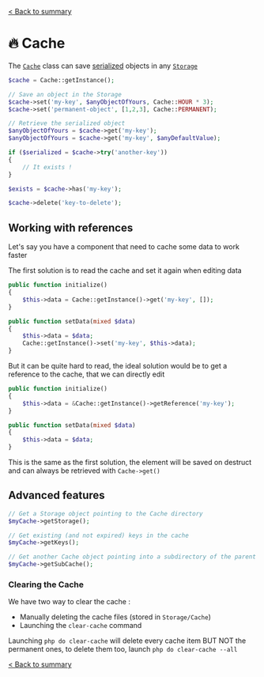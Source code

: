 [< Back to summary](../README.md)

# 🔥 Cache

The [`Cache`](../../src/Classes/Env/Cache.php) class can save [serialized](https://www.php.net/manual/en/language.oop5.serialization.php) objects in any [`Storage`](./storage.md)

```php
$cache = Cache::getInstance();

// Save an object in the Storage
$cache->set('my-key', $anyObjectOfYours, Cache::HOUR * 3);
$cache->set('permanent-object', [1,2,3], Cache::PERMANENT);

// Retrieve the serialized object
$anyObjectOfYours = $cache->get('my-key');
$anyObjectOfYours = $cache->get('my-key', $anyDefaultValue);

if ($serialized = $cache->try('another-key'))
{
    // It exists !
}

$exists = $cache->has('my-key');

$cache->delete('key-to-delete');
```

## Working with references

Let's say you have a component that need to cache some data to work faster

The first solution is to read the cache and set it again when editing data

```php
public function initialize()
{
    $this->data = Cache::getInstance()->get('my-key', []);
}

public function setData(mixed $data)
{
    $this->data = $data;
    Cache::getInstance()->set('my-key', $this->data);
}
```

But it can be quite hard to read, the ideal solution would be
to get a reference to the cache, that we can directly edit

```php
public function initialize()
{
    $this->data = &Cache::getInstance()->getReference('my-key');
}

public function setData(mixed $data)
{
    $this->data = $data;
}
```

This is the same as the first solution, the element will be saved on destruct and
can always be retrieved with `Cache->get()`

## Advanced features

```php
// Get a Storage object pointing to the Cache directory
$myCache->getStorage();

// Get existing (and not expired) keys in the cache
$myCache->getKeys();

// Get another Cache object pointing into a subdirectory of the parent cache
$myCache->getSubCache();
```

### Clearing the Cache

We have two way to clear the cache :
- Manually deleting the cache files (stored in `Storage/Cache`)
- Launching the `clear-cache` command

Launching `php do clear-cache` will delete every cache item BUT NOT the permanent ones,
to delete them too, launch `php do clear-cache --all`


[< Back to summary](../README.md)